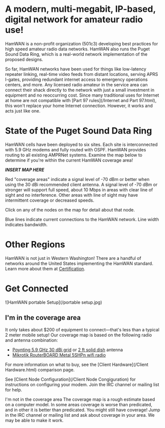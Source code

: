 A modern, multi-megabit, IP-based, digital network for amateur radio use!
=========================================================================

HamWAN is a non-profit organization (501c3) developing best practices for high speed amateur radio data networks. HamWAN also runs the Puget Sound Data Ring, which is a real-world network implementation of the proposed designs.

So far, HamWAN networks have been used for things like low-latency repeater linking, real-time video feeds from distant locations, serving APRS I-gates, providing redundant internet access to emergency operations centers, and more. Any licensed radio amateur in the service area can connect their shack directly to the network with just a small investment in equipment and no reoccurring cost. Since many traditional uses for Internet at home are not compatible with [Part 97 rules](/Internet and Part 97.html), this won't replace your home Internet connection. However, it works and acts just like one.

State of the Puget Sound Data Ring
==================================

HamWAN cells have been deployed to six sites. Each site is interconnected with 5.9 GHz modems and fully routed with OSPF. HamWAN provides routing to all existing AMPRNet systems. Examine the map below to determine if you're within the current HamWAN coverage area!

***INSERT MAP HERE***

Red "coverage areas" indicate a signal level of -70 dBm or better when using the 30 dBi recommended client antenna. A signal level of -70 dBm or stronger will support full speed, about 10 Mbps in areas with clear line of sight and no interference. Other areas with line of sight may have intermittent coverage or decreased speeds.

Click on any of the nodes on the map for detail about that node.

Blue lines indicate current connections to the HamWAN network. Line width indicates bandwidth.

Other Regions
=============

HamWAN is not just in Western Washington! There are a handful of networks around the United States implementing the HamWAN standard. Learn more about them at [Certification](/Certification.html).

Get Connected
=============
![HamWAN portable Setup](/portable setup.jpg)

I'm in the coverage area
------------------------

It only takes about $200 of equipment to connect—that's less than a typical 2 meter mobile setup! Our coverage map is based on the following radio and antenna combination:

* [Poynting 5.9 GHz 30 dBi grid](http://www.titanwirelessonline.com/Poynting-5-8GHz-31dBi-Grid-p/at-30gr-58.htm) or [2 ft solid dish](http://www.titanwirelessonline.com/ARC-4-9-5-8GHz-30db-DualPOL-Dish-p/at-da5830sd1-arc.htm) antenna
* [Mikrotik RouterBOARD Metal 5SHPn wifi radio](http://www.balticnetworks.com/routerboard-metal-5shpn.html)

For more information on what to buy, see the [Client Hardware](/Client Hardware.html) comparison page.

See [Client Node Configuration](/Client Node Congiguration) for instructions on configuring your modem. Join the IRC channel or mailing list for help.

I'm not in the coverage area
The coverage map is a rough estimate based on a computer model. In some areas coverage is worse than predicated, and in other it is better than predicated. You might still have coverage! Jump in the IRC channel or mailing list and ask about coverage in your area. We may be able to make it work.
